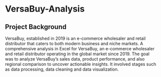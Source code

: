 # VersaBuy-Analysis
## Project Background
VersaBuy, established in 2019 is an e-commerce wholesaler and retail distributor that caters to both modern business and niche markets.
A comprehensive analysis in Excel for VersaBuy, an e-commerce wholesaler and retail distributor operating in the global market since 2019. The goal was to analyze VersaBuy’s sales data, product performance, and also regional comparison to uncover actionable insights. It involved stages such as data processing, data cleaning and data visualization. 
